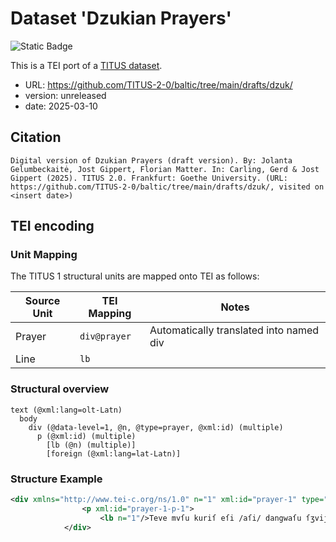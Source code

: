 # Dataset 'Dzukian Prayers'

![Static Badge](https://img.shields.io/badge/TEI_validation-passing-green)

This is a TEI port of a [TITUS dataset](http://titus.uni-frankfurt.de/texte/etcs/balt/lit/dzuk/dzuk.htm).

* URL: https://github.com/TITUS-2-0/baltic/tree/main/drafts/dzuk/
* version: unreleased
* date: 2025-03-10

## Citation
```text
Digital version of Dzukian Prayers (draft version). By: Jolanta Gelumbeckaitė, Jost Gippert, Florian Matter. In: Carling, Gerd & Jost Gippert (2025). TITUS 2.0. Frankfurt: Goethe University. (URL: https://github.com/TITUS-2-0/baltic/tree/main/drafts/dzuk/, visited on <insert date>)
```

## TEI encoding


### Unit Mapping
The TITUS 1 structural units are mapped onto TEI as follows:

| Source Unit | TEI Mapping | Notes |
|-------------|-------------|-------|
| Prayer | `div@prayer` | Automatically translated into named div |
| Line | `lb` |  |

### Structural overview
```text
text (@xml:lang=olt-Latn)
  body
    div (@data-level=1, @n, @type=prayer, @xml:id) (multiple)
      p (@xml:id) (multiple)
        [lb (@n) (multiple)]
        [foreign (@xml:lang=lat-Latn)]
```

### Structure Example

```xml
<div xmlns="http://www.tei-c.org/ns/1.0" n="1" xml:id="prayer-1" type="prayer" data-level="1">
				<p xml:id="prayer-1-p-1">
					<lb n="1"/>Teve mvſu kuriſ eſi /aſi/ dangwaſu ſʒvijſkiſi vardaſ tava /tavo/<lb n="2"/>athaijki tava karaliſtija buki thava vala kaijp dvn=<lb n="3"/>gvij theijp ſʒamijaij . dvanv mvſu viſu dʒenv dvaki<lb n="4"/>mvmvſ nv ijr athlaijſki mvmvſ mvſu kaltheſ<lb n="5"/>kaijp ijr meſ athlyaijdʒame mvſu kalcʒijemvſ<lb n="6"/>nijevijaſki mvſu ſʒalanv ale mvſ gijalbijak nvagi<lb n="7"/>viſa piktha amen.</p>
			</div>
```
